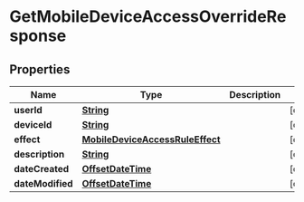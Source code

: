 

# GetMobileDeviceAccessOverrideResponse


## Properties

| Name | Type | Description | Notes |
|------------ | ------------- | ------------- | -------------|
|**userId** | [**String**](String.md) |  |  [optional] |
|**deviceId** | [**String**](String.md) |  |  [optional] |
|**effect** | [**MobileDeviceAccessRuleEffect**](MobileDeviceAccessRuleEffect.md) |  |  [optional] |
|**description** | [**String**](String.md) |  |  [optional] |
|**dateCreated** | [**OffsetDateTime**](OffsetDateTime.md) |  |  [optional] |
|**dateModified** | [**OffsetDateTime**](OffsetDateTime.md) |  |  [optional] |



